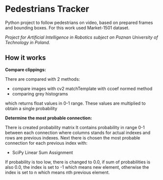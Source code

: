 # Pedestrians Tracker

Python project to follow pedestrians on video, based
on prepared frames and bounding boxes.
For this work used Market-1501 dataset.

*Project for Artificial Intelligence in Robotics subject
on Poznan University of Technology in Poland.*

## How it works

**Compare clippings:**

There are compared with 2 methods:
- compare images with cv2 matchTemplate with ccoef normed method
- comparing grey histograms

which returns float values in 0-1 range. These values
are multiplied to obtain a single probability

**Determine the most probable connection:**

There is created probability matrix 
It contains probability in range 0-1 between each
connection where columns stands for actual indexes
and rows are previous indexes. Next there is chosen
the most probable connection for each previous index
with:

- SciPy Linear Sum Assignment

If probability is too low, there is changed to 0.0, if
sum of probabilities is also 0.0, the index is set to -1
which means new element, otherwise the index is set to n
which means nth previous element.


